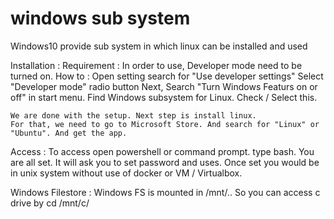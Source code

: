 # windows sub system
Windows10 provide sub system in which linux can be installed and used

Installation :
  Requirement : 
    In order to use, Developer mode need to be turned on.
  How to :
    Open setting search for "Use developer settings"
    Select "Developer mode" radio button
    Next, Search "Turn Windows Featurs on or off" in start menu.
    Find Windows subsystem for Linux. Check / Select this.
    
    We are done with the setup. Next step is install linux. 
    For that, we need to go to Microsoft Store. And search for "Linux" or "Ubuntu". And get the app.

  Access :
    To access open powershell or command prompt. 
    type bash. You are all set. 
    It will ask you to set password and uses. Once set you would be in unix system without use of docker or VM / Virtualbox.
    
  Windows Filestore : 
    Windows FS is mounted in /mnt/.. So you can access c drive by cd /mnt/c/
    
